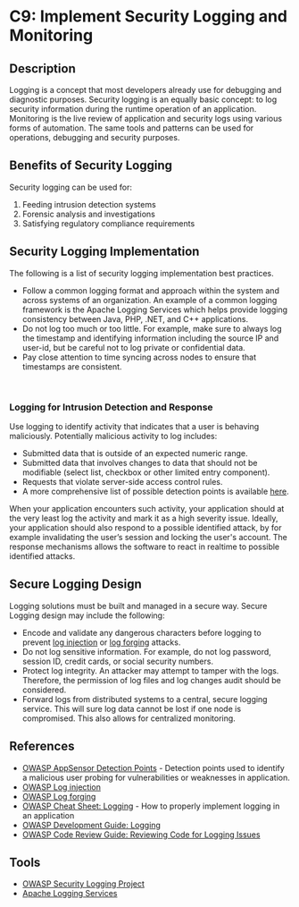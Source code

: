 # C9: Implement Security Logging and Monitoring

## Description
Logging is a concept that most developers already use for debugging and diagnostic purposes. Security logging is an equally basic concept: to log security information during the runtime operation of an application. Monitoring is the live review of application and security logs using various forms of automation. The same tools and patterns can be used for operations, debugging and security purposes.

## Benefits of Security Logging
Security logging can be used for:
1)	Feeding intrusion detection systems
2)	Forensic analysis and investigations
3)	Satisfying regulatory compliance requirements

## Security Logging Implementation
The following is a list of security logging implementation best practices.
* Follow a common logging format and approach within the system and across systems of an organization. An example of a common logging framework is the Apache Logging Services which helps provide logging consistency between Java, PHP, .NET,  and C++ applications.
* Do not log too much or too little. For example, make sure to always log the timestamp and identifying information including the source IP and user-id, but be careful not to log private or confidential data.
* Pay close attention to time syncing across nodes to ensure that timestamps are consistent.

 
### Logging for Intrusion Detection and Response
Use logging to identify activity that indicates that a user is behaving maliciously.  Potentially malicious activity to log includes:
* Submitted data that is outside of an expected numeric range.
* Submitted data that involves changes to data that should not be modifiable (select list, checkbox or other limited entry component).
* Requests that violate server-side access control rules.
* A more comprehensive list of possible detection points is available [here](https://www.owasp.org/index.php/AppSensor_DetectionPoints).

When your application encounters such activity, your application should at the very least log the activity and mark it as a high severity issue.  Ideally, your application should also respond to a possible identified attack, by for example invalidating the user’s session and locking the user's account. The response mechanisms allows the software to react in realtime to possible identified attacks. 

## Secure Logging Design
Logging solutions must be built and managed in a secure way. Secure Logging design may include the following: 
* Encode and validate any dangerous characters before logging to prevent [log injection](https://www.owasp.org/index.php/Log_Injection) or [log forging](https://www.owasp.org/index.php/Log_Forging) attacks.
* Do not log sensitive information. For example, do not log password, session ID, credit cards, or social security numbers. 
* Protect log integrity. An attacker may attempt to tamper with the logs. Therefore, the permission of log files and log changes audit should be considered. 
* Forward logs from distributed systems to a central, secure logging service. This will sure log data cannot be lost if one node is compromised. This also allows for centralized monitoring.

## References
* [OWASP AppSensor Detection Points](https://www.owasp.org/index.php/AppSensor_DetectionPoints) - Detection points used to identify a malicious user probing for vulnerabilities or weaknesses in application.
* [OWASP Log injection](https://www.owasp.org/index.php/Log_Injection)
* [OWASP Log forging](https://www.owasp.org/index.php/Log_Forging)
* [OWASP Cheat Sheet: Logging](https://www.owasp.org/index.php/Logging_Cheat_Sheet) - How to properly implement logging in an application 
* [OWASP Development Guide: Logging](https://www.owasp.org/index.php/Error_Handling,_Auditing_and_Logging#Logging)
* [OWASP Code Review Guide: Reviewing Code for Logging Issues](https://www.owasp.org/index.php/Reviewing_Code_for_Logging_Issues)

## Tools
* [OWASP Security Logging Project](https://www.owasp.org/index.php/OWASP_Security_Logging_Project)
* [Apache Logging Services](https://logging.apache.org/)
